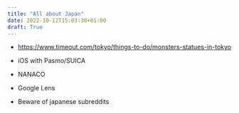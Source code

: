 ```yaml
---
title: "All about Japan"
date: 2022-10-12T15:03:30+01:00
draft: True
---
```


* https://www.timeout.com/tokyo/things-to-do/monsters-statues-in-tokyo

* iOS with Pasmo/SUICA

* NANACO

* Google Lens

* Beware of japanese subreddits